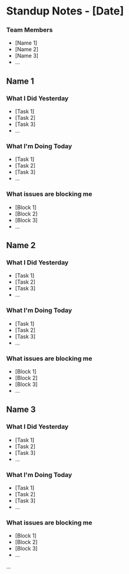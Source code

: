 # Standup Notes - [Date]

### Team Members
- [Name 1]
- [Name 2]
- [Name 3]
- ...

## Name 1

### What I Did Yesterday
- [Task 1]
- [Task 2]
- [Task 3]
- ...

### What I'm Doing Today
- [Task 1]
- [Task 2]
- [Task 3]
- ...

### What issues are blocking me
- [Block 1]
- [Block 2]
- [Block 3]
- ...

## Name 2

### What I Did Yesterday
- [Task 1]
- [Task 2]
- [Task 3]
- ...

### What I'm Doing Today
- [Task 1]
- [Task 2]
- [Task 3]
- ...

### What issues are blocking me
- [Block 1]
- [Block 2]
- [Block 3]
- ...

## Name 3

### What I Did Yesterday
- [Task 1]
- [Task 2]
- [Task 3]
- ...

### What I'm Doing Today
- [Task 1]
- [Task 2]
- [Task 3]
- ...

### What issues are blocking me
- [Block 1]
- [Block 2]
- [Block 3]
- ...

...
